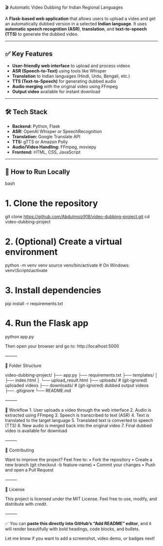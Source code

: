 🎬 Automatic Video Dubbing for Indian Regional Languages

A **Flask-based web application** that allows users to upload a video and get an automatically dubbed version in a selected **Indian language**. It uses **automatic speech recognition (ASR)**, **translation**, and **text-to-speech (TTS)** to generate the dubbed video.

---

## ✅ Key Features

- **User-friendly web interface** to upload and process videos
- **ASR (Speech-to-Text)** using tools like Whisper
- **Translation** to Indian languages (Hindi, Urdu, Bengali, etc.)
- **TTS (Text-to-Speech)** for generating dubbed audio
- **Audio merging** with the original video using FFmpeg
- **Output video** available for instant download

---

## 🛠️ Tech Stack

- **Backend:** Python, Flask
- **ASR:** OpenAI Whisper or SpeechRecognition
- **Translation:** Google Translate API
- **TTS:** gTTS or Amazon Polly
- **Audio/Video Handling:** FFmpeg, moviepy
- **Frontend:** HTML, CSS, JavaScript

---

## 🚀 How to Run Locally

bash
# 1. Clone the repository
git clone https://github.com/Abdulmoiz918/video-dubbing-project.git
cd video-dubbing-project

# 2. (Optional) Create a virtual environment
python -m venv venv
source venv/bin/activate  # On Windows: venv\Scripts\activate

# 3. Install dependencies
pip install -r requirements.txt

# 4. Run the Flask app
python app.py

Then open your browser and go to: http://localhost:5000

⸻

📁 Folder Structure

video-dubbing-project/
├── app.py
├── requirements.txt
├── templates/
│   ├── index.html
│   └── upload_result.html
├── uploads/          # (git-ignored) uploaded videos
├── downloads/        # (git-ignored) dubbed output videos
├── .gitignore
└── README.md


⸻

🔄 Workflow
	1.	User uploads a video through the web interface
	2.	Audio is extracted using FFmpeg
	3.	Speech is transcribed to text (ASR)
	4.	Text is translated to the target language
	5.	Translated text is converted to speech (TTS)
	6.	New audio is merged back into the original video
	7.	Final dubbed video is available for download

⸻

🤝 Contributing

Want to improve the project? Feel free to:
	•	Fork the repository
	•	Create a new branch (git checkout -b feature-name)
	•	Commit your changes
	•	Push and open a Pull Request

⸻

📄 License

This project is licensed under the MIT License.
Feel free to use, modify, and distribute with credit.

⸻


✅ You can **paste this directly into GitHub’s “Add README” editor**, and it will render beautifully with bold headings, code blocks, and bullets.

Let me know if you want to add a screenshot, video demo, or badges next!

